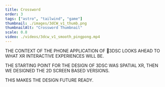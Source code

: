 ```yaml
---
title: Crossword
order: 3
tags: ["astro", "tailwind", "game"]
thumbnail: ./images/3dCW_v1_thumb.png
thumbnailAlt: "Crossword Thumbnail"
scale: 0.8
video: ./videos/3dcw_v1_smooth_pingpong.mp4
---
```


THE CONTEXT OF THE PHONE APPLICATION OF 3DSC LOOKS AHEAD TO WHAT XR INTERACTIVE EXPERIENCES WILL BE.

THE STARTING POINT FOR THE DESIGN OF 3DSC WAS SPATIAL XR, THEN WE DESIGNED THE 2D SCREEN BASED VERSIONS.

THIS MAKES THE DESIGN FUTURE READY. 